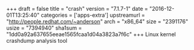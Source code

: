 +++
draft = false
title = "crash"
version = "7.1.7-1"
date = "2016-12-01T13:25:40"
categories = ['apps-extra']
upstreamurl = "http://people.redhat.com/~anderson"
arch = "x86_64"
size = "2391176"
usize = "7394940"
sha1sum = "1dd0a92a637655eeae1565fcaa1d04a3823a7f6c"
+++
Linux kernel crashdump analysis tool